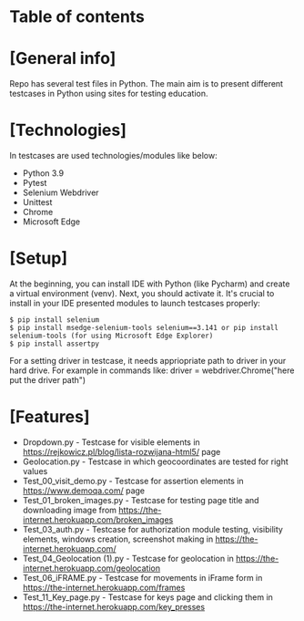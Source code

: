 # Table of contents
# [General info]
Repo has several test files in Python. The main aim is to present different testcases in Python using sites for testing education. 
# [Technologies]
In testcases are used technologies/modules like below:
* Python 3.9
* Pytest
* Selenium Webdriver
* Unittest
* Chrome
* Microsoft Edge
# [Setup]
At the beginning, you can install IDE with Python (like Pycharm) and create a virtual environment (venv). Next, you should activate it. It's crucial to install in your IDE presented modules to launch testcases properly:
```
$ pip install selenium
$ pip install msedge-selenium-tools selenium==3.141 or pip install selenium-tools (for using Microsoft Edge Explorer)
$ pip install assertpy
```
For a setting driver in testcase, it needs appriopriate path to driver in your hard drive. For example in commands like: driver = webdriver.Chrome("here put the driver path")
# [Features]
* Dropdown.py - Testcase for visible elements in https://rejkowicz.pl/blog/lista-rozwijana-html5/ page
* Geolocation.py - Testcase in which geocoordinates are tested for right values 
* Test_00_visit_demo.py - Testcase for assertion elements in https://www.demoqa.com/ page
* Test_01_broken_images.py - Testcase for testing page title and downloading image from https://the-internet.herokuapp.com/broken_images
* Test_03_auth.py - Testcase for authorization module testing, visibility elements, windows creation, screenshot making in https://the-internet.herokuapp.com/
* Test_04_Geolocation (1).py - Testcase for geolocation in https://the-internet.herokuapp.com/geolocation
* Test_06_iFRAME.py - Testcase for movements in iFrame form in https://the-internet.herokuapp.com/frames
* Test_11_Key_page.py - Testcase for keys page and clicking them in https://the-internet.herokuapp.com/key_presses
